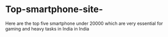 # Top-smartphone-site-
Here are the top five smartphone under 20000 which are very essential for gaming and heavy tasks in India in India
